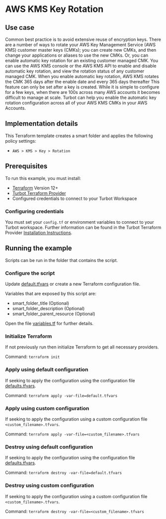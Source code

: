 # AWS KMS Key Rotation

## Use case
Common best practice is to avoid extensive reuse of encryption keys. There are a number of ways to rotate your AWS Key Management Service (AWS KMS) customer master keys (CMKs); you can create new CMKs, and then change your applications or aliases to use the new CMKs. Or, you can enable automatic key rotation for an existing customer managed CMK. You can use the AWS KMS console or the AWS KMS API to enable and disable automatic key rotation, and view the rotation status of any customer managed CMK. When you enable automatic key rotation, AWS KMS rotates the CMK 365 days after the enable date and every 365 days thereafter  This feature can only be set after a key is created.  While it is simple to configure for a few keys, when there are 100s across many AWS accounts it becomes difficult to manage at scale.  Turbot can help you enable the automatic key rotation configuration across all of your AWS KMS CMKs in your AWS Accounts.


## Implementation details

This Terraform template creates a smart folder and applies the following policy settings:

- `AWS > KMS > Key > Rotation`

## Prerequisites

To run this example, you must install:

- [Terraform](https://www.terraform.io) Version 12+
- [Turbot Terraform Provider](https://turbot.com/v5/docs/reference/terraform/provider)
- Configured credentials to connect to your Turbot Workspace

### Configuring credentials

You must set your `config.tf` or environment variables to connect to your Turbot workspace.
Further information can be found in the Turbot Terraform Provider [Installation Instructions](https://turbot.com/v5/docs/reference/terraform/provider).

## Running the example

Scripts can be run in the folder that contains the script.

### Configure the script

Update [default.tfvars](default.tfvars) or create a new Terraform configuration file.

Variables that are exposed by this script are:

- smart_folder_title (Optional)
- smart_folder_description (Optional)
- smart_folder_parent_resource (Optional)

Open the file [variables.tf](variables.tf) for further details.

### Initialize Terraform

If not previously run then initialize Terraform to get all necessary providers.

Command: `terraform init`

### Apply using default configuration

If seeking to apply the configuration using the configuration file [defaults.tfvars](defaults.tfvars).

Command: `terraform apply -var-file=default.tfvars`

### Apply using custom configuration

If seeking to apply the configuration using a custom configuration file `<custom_filename>.tfvars`.

Command: `terraform apply -var-file=<custom_filename>.tfvars`

### Destroy using default configuration

If seeking to apply the configuration using the configuration file [defaults.tfvars](defaults.tfvars).

Command: `terraform destroy -var-file=default.tfvars`

### Destroy using custom configuration

If seeking to apply the configuration using a custom configuration file `<custom_filename>.tfvars`.

Command: `terraform destroy -var-file=<custom_filename>.tfvars`
